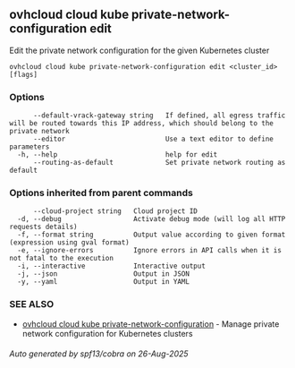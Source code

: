 ## ovhcloud cloud kube private-network-configuration edit

Edit the private network configuration for the given Kubernetes cluster

```
ovhcloud cloud kube private-network-configuration edit <cluster_id> [flags]
```

### Options

```
      --default-vrack-gateway string   If defined, all egress traffic will be routed towards this IP address, which should belong to the private network
      --editor                         Use a text editor to define parameters
  -h, --help                           help for edit
      --routing-as-default             Set private network routing as default
```

### Options inherited from parent commands

```
      --cloud-project string   Cloud project ID
  -d, --debug                  Activate debug mode (will log all HTTP requests details)
  -f, --format string          Output value according to given format (expression using gval format)
  -e, --ignore-errors          Ignore errors in API calls when it is not fatal to the execution
  -i, --interactive            Interactive output
  -j, --json                   Output in JSON
  -y, --yaml                   Output in YAML
```

### SEE ALSO

* [ovhcloud cloud kube private-network-configuration](ovhcloud_cloud_kube_private-network-configuration.md)	 - Manage private network configuration for Kubernetes clusters

###### Auto generated by spf13/cobra on 26-Aug-2025
